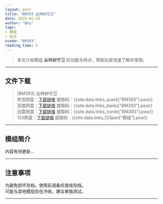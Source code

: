```yaml
---
layout: post
title: "BM393 丛林树守卫"
date: 2025-01-10
author: "Bny"
tags: 
- 模组
- 玩法
scode: "BM393"
reading_time: 5
---
```


> 本文介绍模组 **丛林树守卫** 的功能与特点，帮助玩家快速了解并使用。

---

## 文件下载

> [BM393] 丛林树守卫  
夸克网盘：[下载链接]({{site.data.links_quark["BM393"].url}}) 提取码：{{site.data.links_quark["BM393"].psw}}  
百度网盘：[下载链接]({{site.data.links_baidu["BM393"].url}}) 提取码：{{site.data.links_baidu["BM393"].psw}}  
迅雷网盘：[下载链接]({{site.data.links_xunlei["BM393"].url}}) 提取码：{{site.data.links_xunlei["BM393"].psw}}  
123网盘：[下载链接]({{site.data.links_123pan["模组"].url}}) 提取码：{{site.data.links_123pan["模组"].psw}}  

---

## 模组简介

>  
内容有待更新...  

---

## 注意事项

>  
为避免损坏存档，使用前请备份游戏存档。  
可能与其他模组存在冲突，建议单独测试。  

---

